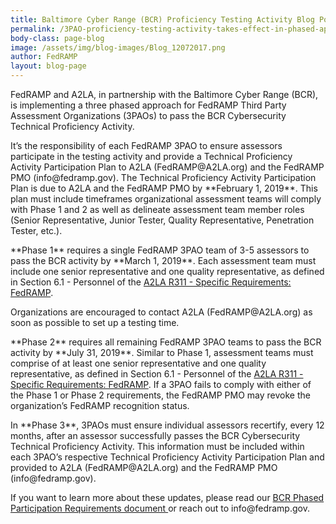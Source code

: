 ```yaml
---
title: Baltimore Cyber Range (BCR) Proficiency Testing Activity Blog Post 
permalink: /3PAO-proficiency-testing-activity-takes-effect-in-phased-approach/
body-class: page-blog
image: /assets/img/blog-images/Blog_12072017.png
author: FedRAMP
layout: blog-page
---
```

<p>FedRAMP and A2LA, in partnership with the Baltimore Cyber Range (BCR), is implementing a three phased approach for FedRAMP Third Party Assessment Organizations (3PAOs) to pass the BCR Cybersecurity Technical Proficiency Activity.</p>

<p>It’s the responsibility of each FedRAMP 3PAO to ensure assessors participate in the testing activity and provide a Technical Proficiency Activity Participation Plan to A2LA (FedRAMP@A2LA.org) and the FedRAMP PMO (info@fedramp.gov).  The Technical Proficiency Activity Participation Plan is due to A2LA and the FedRAMP PMO by **February 1, 2019**. This plan must include timeframes organizational assessment teams will comply with Phase 1 and 2 as well as delineate assessment team member roles (Senior Representative, Junior Tester, Quality Representative, Penetration Tester, etc.).</p>

<p>**Phase 1** requires a single FedRAMP 3PAO team of 3-5 assessors to pass the BCR activity by **March 1, 2019**. Each assessment team must include one senior representative and one quality representative, as defined in Section 6.1 - Personnel of the <a href="https://portal.a2la.org/requirements/A2LA_R311.pdf">A2LA R311 - Specific Requirements: FedRAMP</a>.</p>

<p>Organizations are encouraged to contact A2LA (FedRAMP@A2LA.org) as soon as possible to set up a testing time.</p>

<p>**Phase 2** requires all remaining FedRAMP 3PAO teams to pass the BCR activity by **July 31, 2019**. Similar to Phase 1, assessment teams must comprise of at least one senior representative and one quality representative, as defined in Section 6.1 - Personnel of the <a href="https://portal.a2la.org/requirements/A2LA_R311.pdf">A2LA R311 - Specific Requirements: FedRAMP</a>.  If a 3PAO fails to comply with either of the Phase 1 or Phase 2 requirements, the FedRAMP PMO may revoke the organization’s FedRAMP recognition status.</p>

<p>In **Phase 3**, 3PAOs must ensure individual assessors recertify, every 12 months, after an assessor successfully passes the BCR Cybersecurity Technical Proficiency Activity. This information must be included within each 3PAO’s respective Technical Proficiency Activity Participation Plan and provided to A2LA (FedRAMP@A2LA.org) and the FedRAMP PMO (info@fedramp.gov).</p>

<p>If you want to learn more about these updates, please read our <a href="{{site.baseurl}}/assets/resources/documents/3PAO_BCR_Phased_Participation_Requirements.pdf">BCR Phased Participation Requirements document </a> or reach out to info@fedramp.gov.</p>

